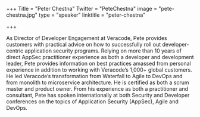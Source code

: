 +++
Title = "Peter Chestna"
Twitter = "PeteChestna"
image = "pete-chestna.jpg"
type = "speaker"
linktitle = "peter-chestna"

+++

As Director of Developer Engagement at Veracode, Pete provides customers with practical advice on how to successfully roll out developer-centric application security programs. Relying on more than 10 years of direct AppSec practitioner experience as both a developer and development leader, Pete provides information on best practices amassed from personal experience in addition to working with Veracode’s 1,000+ global customers. He led Veracode’s transformation from Waterfall to Agile to DevOps and from monolith to microservice architecture. He is certified as both a scrum master and product owner. From his experience as both a practitioner and consultant, Pete has spoken internationally at both Security and Developer conferences on the topics of Application Security (AppSec), Agile and DevOps.

